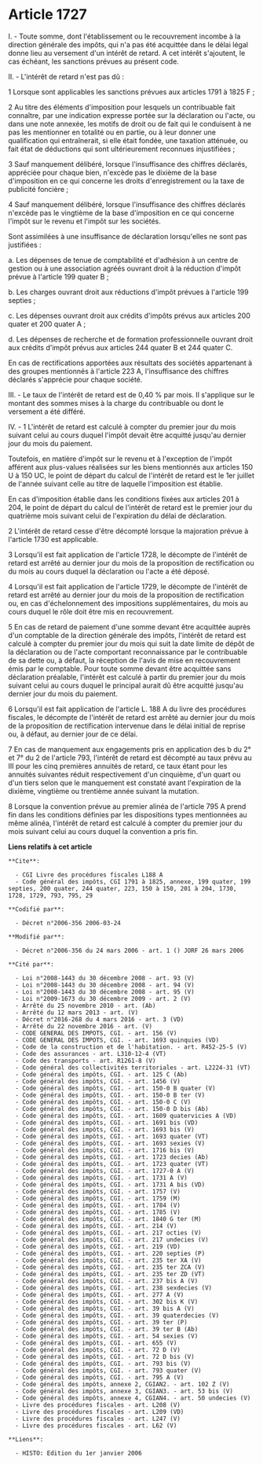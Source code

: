 # Article 1727

I. - Toute somme, dont l'établissement ou le recouvrement incombe à la direction générale des impôts, qui n'a pas été
acquittée dans le délai légal donne lieu au versement d'un intérêt de retard. A cet intérêt s'ajoutent, le cas échéant, les
sanctions prévues au présent code.

II. - L'intérêt de retard n'est pas dû :

1 Lorsque sont applicables les sanctions prévues aux articles 1791 à 1825 F ;

2 Au titre des éléments d'imposition pour lesquels un contribuable fait connaître, par une indication expresse portée sur la
déclaration ou l'acte, ou dans une note annexée, les motifs de droit ou de fait qui le conduisent à ne pas les mentionner en
totalité ou en partie, ou à leur donner une qualification qui entraînerait, si elle était fondée, une taxation atténuée, ou
fait état de déductions qui sont ultérieurement reconnues injustifiées ;

3 Sauf manquement délibéré, lorsque l'insuffisance des chiffres déclarés, appréciée pour chaque bien, n'excède pas le dixième
de la base d'imposition en ce qui concerne les droits d'enregistrement ou la taxe de publicité foncière ;

4 Sauf manquement délibéré, lorsque l'insuffisance des chiffres déclarés n'excède pas le vingtième de la base d'imposition en
ce qui concerne l'impôt sur le revenu et l'impôt sur les sociétés.

Sont assimilées à une insuffisance de déclaration lorsqu'elles ne sont pas justifiées :

a. Les dépenses de tenue de comptabilité et d'adhésion à un centre de gestion ou à une association agréés ouvrant droit à la
réduction d'impôt prévue à l'article 199 quater B ;

b. Les charges ouvrant droit aux réductions d'impôt prévues à l'article 199 septies ;

c. Les dépenses ouvrant droit aux crédits d'impôts prévus aux articles 200 quater et 200 quater A ;

d. Les dépenses de recherche et de formation professionnelle ouvrant droit aux crédits d'impôt prévus aux articles 244 quater
B et 244 quater C.

En cas de rectifications apportées aux résultats des sociétés appartenant à des groupes mentionnés à l'article 223 A,
l'insuffisance des chiffres déclarés s'apprécie pour chaque société.

III. - Le taux de l'intérêt de retard est de 0,40 % par mois. Il s'applique sur le montant des sommes mises à la charge du
contribuable ou dont le versement a été différé.

IV. - 1 L'intérêt de retard est calculé à compter du premier jour du mois suivant celui au cours duquel l'impôt devait être
acquitté jusqu'au dernier jour du mois du paiement.

Toutefois, en matière d'impôt sur le revenu et à l'exception de l'impôt afférent aux plus-values réalisées sur les biens
mentionnés aux articles 150 U à 150 UC, le point de départ du calcul de l'intérêt de retard est le 1er juillet de l'année
suivant celle au titre de laquelle l'imposition est établie.

En cas d'imposition établie dans les conditions fixées aux articles 201 à 204, le point de départ du calcul de l'intérêt de
retard est le premier jour du quatrième mois suivant celui de l'expiration du délai de déclaration.

2 L'intérêt de retard cesse d'être décompté lorsque la majoration prévue à l'article 1730 est applicable.

3 Lorsqu'il est fait application de l'article 1728, le décompte de l'intérêt de retard est arrêté au dernier jour du mois de
la proposition de rectification ou du mois au cours duquel la déclaration ou l'acte a été déposé.

4 Lorsqu'il est fait application de l'article 1729, le décompte de l'intérêt de retard est arrêté au dernier jour du mois de
la proposition de rectification ou, en cas d'échelonnement des impositions supplémentaires, du mois au cours duquel le rôle
doit être mis en recouvrement.

5 En cas de retard de paiement d'une somme devant être acquittée auprès d'un comptable de la direction générale des impôts,
l'intérêt de retard est calculé à compter du premier jour du mois qui suit la date limite de dépôt de la déclaration ou de
l'acte comportant reconnaissance par le contribuable de sa dette ou, à défaut, la réception de l'avis de mise en recouvrement
émis par le comptable. Pour toute somme devant être acquittée sans déclaration préalable, l'intérêt est calculé à partir du
premier jour du mois suivant celui au cours duquel le principal aurait dû être acquitté jusqu'au dernier jour du mois du
paiement.

6 Lorsqu'il est fait application de l'article L. 188 A du livre des procédures fiscales, le décompte de l'intérêt de retard
est arrêté au dernier jour du mois de la proposition de rectification intervenue dans le délai initial de reprise ou, à
défaut, au dernier jour de ce délai.

7 En cas de manquement aux engagements pris en application des b du 2° et 7° du 2 de l'article 793, l'intérêt de retard est
décompté au taux prévu au III pour les cinq premières annuités de retard, ce taux étant pour les annuités suivantes réduit
respectivement d'un cinquième, d'un quart ou d'un tiers selon que le manquement est constaté avant l'expiration de la
dixième, vingtième ou trentième année suivant la mutation.

8 Lorsque la convention prévue au premier alinéa de l'article 795 A prend fin dans les conditions définies par les
dispositions types mentionnées au même alinéa, l'intérêt de retard est calculé à compter du premier jour du mois suivant
celui au cours duquel la convention a pris fin.

**Liens relatifs à cet article**

	**Cite**:

	  - CGI Livre des procédures fiscales L188 A
	  - Code général des impôts, CGI 1791 à 1825, annexe, 199 quater, 199 septies, 200 quater, 244 quater, 223, 150 à 150, 201 à 204, 1730, 1728, 1729, 793, 795, 29

	**Codifié par**:

	  - Décret n°2006-356 2006-03-24

	**Modifié par**:

	  - Décret n°2006-356 du 24 mars 2006 - art. 1 () JORF 26 mars 2006

	**Cité par**:

	  - Loi n°2008-1443 du 30 décembre 2008 - art. 93 (V)
	  - Loi n°2008-1443 du 30 décembre 2008 - art. 94 (V)
	  - Loi n°2008-1443 du 30 décembre 2008 - art. 95 (V)
	  - Loi n°2009-1673 du 30 décembre 2009 - art. 2 (V)
	  - Arrêté du 25 novembre 2010 - art. (Ab)
	  - Arrêté du 12 mars 2013 - art. (V)
	  - Décret n°2016-268 du 4 mars 2016 - art. 3 (VD)
	  - Arrêté du 22 novembre 2016 - art. (V)
	  - CODE GENERAL DES IMPOTS, CGI. - art. 156 (V)
	  - CODE GENERAL DES IMPOTS, CGI. - art. 1693 quinquies (VD)
	  - Code de la construction et de l'habitation. - art. R452-25-5 (V)
	  - Code des assurances - art. L310-12-4 (VT)
	  - Code des transports - art. R1261-8 (V)
	  - Code général des collectivités territoriales - art. L2224-31 (VT)
	  - Code général des impôts, CGI. - art. 125 C (Ab)
	  - Code général des impôts, CGI. - art. 1456 (V)
	  - Code général des impôts, CGI. - art. 150-0 B quater (V)
	  - Code général des impôts, CGI. - art. 150-0 B ter (V)
	  - Code général des impôts, CGI. - art. 150-0 C (V)
	  - Code général des impôts, CGI. - art. 150-0 D bis (Ab)
	  - Code général des impôts, CGI. - art. 1609 quatervicies A (VD)
	  - Code général des impôts, CGI. - art. 1691 bis (VD)
	  - Code général des impôts, CGI. - art. 1693 bis (V)
	  - Code général des impôts, CGI. - art. 1693 quater (VT)
	  - Code général des impôts, CGI. - art. 1693 sexies (V)
	  - Code général des impôts, CGI. - art. 1716 bis (V)
	  - Code général des impôts, CGI. - art. 1723 decies (Ab)
	  - Code général des impôts, CGI. - art. 1723 quater (VT)
	  - Code général des impôts, CGI. - art. 1727-0 A (V)
	  - Code général des impôts, CGI. - art. 1731 A (V)
	  - Code général des impôts, CGI. - art. 1731 A bis (VD)
	  - Code général des impôts, CGI. - art. 1757 (V)
	  - Code général des impôts, CGI. - art. 1759 (M)
	  - Code général des impôts, CGI. - art. 1784 (V)
	  - Code général des impôts, CGI. - art. 1785 (V)
	  - Code général des impôts, CGI. - art. 1840 G ter (M)
	  - Code général des impôts, CGI. - art. 214 (V)
	  - Code général des impôts, CGI. - art. 217 octies (V)
	  - Code général des impôts, CGI. - art. 217 undecies (V)
	  - Code général des impôts, CGI. - art. 219 (VD)
	  - Code général des impôts, CGI. - art. 220 septies (P)
	  - Code général des impôts, CGI. - art. 235 ter XA (V)
	  - Code général des impôts, CGI. - art. 235 ter ZCA (V)
	  - Code général des impôts, CGI. - art. 235 ter ZD (VT)
	  - Code général des impôts, CGI. - art. 237 bis A (V)
	  - Code général des impôts, CGI. - art. 238 sexdecies (V)
	  - Code général des impôts, CGI. - art. 277 A (V)
	  - Code général des impôts, CGI. - art. 302 bis K (V)
	  - Code général des impôts, CGI. - art. 39 bis A (V)
	  - Code général des impôts, CGI. - art. 39 quaterdecies (V)
	  - Code général des impôts, CGI. - art. 39 ter (P)
	  - Code général des impôts, CGI. - art. 39 ter B (Ab)
	  - Code général des impôts, CGI. - art. 54 sexies (V)
	  - Code général des impôts, CGI. - art. 655 (V)
	  - Code général des impôts, CGI. - art. 72 D (V)
	  - Code général des impôts, CGI. - art. 72 D bis (V)
	  - Code général des impôts, CGI. - art. 793 bis (V)
	  - Code général des impôts, CGI. - art. 793 quater (V)
	  - Code général des impôts, CGI. - art. 795 A (V)
	  - Code général des impôts, annexe 2, CGIAN2. - art. 102 Z (V)
	  - Code général des impôts, annexe 3, CGIAN3. - art. 53 bis (V)
	  - Code général des impôts, annexe 4, CGIAN4. - art. 50 undecies (V)
	  - Livre des procédures fiscales - art. L208 (V)
	  - Livre des procédures fiscales - art. L209 (VD)
	  - Livre des procédures fiscales - art. L247 (V)
	  - Livre des procédures fiscales - art. L62 (V)

	**Liens**:

	  - HISTO: Edition du 1er janvier 2006
